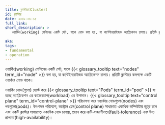 ```yaml
---
title: ক্লাস্টার(Cluster)
id: ক্লাস্টার
date: ২০১৯-০৬-১৫
full_link: 
short_description: >
   ওয়ার্কিং(working) মেশিনের একটি সেট, যাকে নোড বলা হয়, যা কন্টেইনারাইজড অ্যাপ্লিকেশন চালায়। প্রতিটি ক্লাস্টারে কমপক্ষে একটি ওয়ার্কার নোড থাকে।

aka: 
tags:
- fundamental
- operation
---
```

ওয়ার্কিং(working) মেশিনের একটি সেট, যাকে {{< glossary_tooltip text="nodes" term_id="node" >}} বলা হয়, 
যা কন্টেইনারাইজড অ্যাপ্লিকেশন চালায়। প্রতিটি ক্লাস্টারে কমপক্ষে একটি ওয়ার্কার নোড থাকে।

<!--more-->
ওয়ার্কিং নোড(গুলো) হোস্ট করে {{< glossary_tooltip text="Pods" term_id="pod" >}} যা হচ্ছে 
অ্যাপ্লিকেশন এর কাজেরচাপ(workload) এর উপাদান। 
{{< glossary_tooltip text="control plane" term_id="control-plane" >}} পরিচালনা করে 
ওয়ার্কার নোডগুলো(nodes) এবং পডগুলো(pods)। উৎপাদন পরিবেশে, কন্ট্রোল প্লেন(control plane) সাধারণত
একাধিক কম্পিউটার জুড়ে চলে এবং একটি ক্লাস্টার সাধারণত একাধিক নোড চালায়, প্রদান করে
ত্রুটি-সহনশীলতা(fault-tolerance) এবং উচ্চ প্রাপ্যতা(high-availability)।
